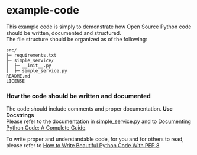 # example-code

This example code is simply to demonstrate how Open Source Python code should be written, documented and structured.   
The file structure should be organized as of the following:

```
src/
├─ requirements.txt
├─ simple_service/
│  ├─ __init__.py
│  ├─ simple_service.py
README.md
LICENSE
```

### How the code should be written and documented
The code should include comments and proper documentation. **Use Docstrings**   
Please refer to the documentation in [simple_service.py](src%2Fsimple_service%2Fsimple_service.py)
and to [Documenting Python Code: A Complete Guide](https://realpython.com/documenting-python-code).

To write proper and understandable code, for you and for others to read, please refer to [How to Write Beautiful Python Code With PEP 8](https://realpython.com/python-pep8/)
